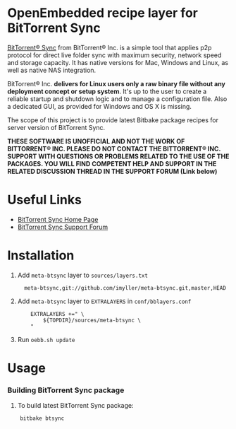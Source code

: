 OpenEmbedded recipe layer for BitTorrent Sync 
=============================================

[BitTorrent&reg; Sync][1] from BitTorrent&reg; Inc. is a simple tool that
applies p2p protocol for direct live folder sync with maximum security, network
speed and storage capacity. It has native versions for Mac, Windows and Linux,
as well as native NAS integration.

BitTorrent&reg; Inc. __delivers for Linux users only a raw binary file without
any deployment concept or setup system__. It's up to the user to create a
reliable startup and shutdown logic and to manage a configuration file. Also a
dedicated GUI, as provided for Windows and OS X is missing.

The scope of this project is to provide latest Bitbake package recipes for 
server version of BitTorrent Sync.

**THESE SOFTWARE IS UNOFFICIAL AND NOT THE WORK OF BITTORRENT&reg; INC.
PLEASE DO NOT CONTACT THE BITTORRENT&reg; INC. SUPPORT WITH QUESTIONS OR
PROBLEMS RELATED TO THE USE OF THE PACKAGES. YOU WILL FIND COMPETENT HELP
AND SUPPORT IN THE RELATED DISCUSSION THREAD IN THE SUPPORT FORUM (Link
below)**


Useful Links
============

- [BitTorrent Sync Home Page][1]
- [BitTorrent Sync Support Forum][2]

[1]: http://www.bittorrent.com/sync
[2]: http://forum.bittorrent.com/forum/107-bittorrent-sync/

Installation
============

1. Add `meta-btsync` layer to `sources/layers.txt`

    ```
      meta-btsync,git://github.com/imyller/meta-btsync.git,master,HEAD
    ```
    
2. Add `meta-btsync` layer to `EXTRALAYERS` in `conf/bblayers.conf`

    ```
        EXTRALAYERS +=" \
            ${TOPDIR}/sources/meta-btsync \
        "
    ```
  
3. Run `oebb.sh update`

Usage
=====

### Building BitTorrent Sync package

1. To build latest BitTorrent Sync package:

```
    bitbake btsync
```
